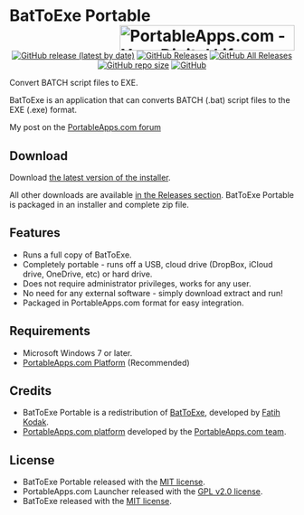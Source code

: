 
# BatToExe Portable<a href="https://portableapps.com/"><img src="https://cdn.portableapps.com/portableapps.com_1546.png" width="309" height="45" alt="PortableApps.com - Your Digital Life, Anywhere" title="PortableApps.com - Your Digital Life, Anywhere" align="right"></a>

<p align="center">
	<a href="https://github.com/Makazzz/BatToExePortable/releases/latest"><img alt="GitHub release (latest by date)" src="https://img.shields.io/github/v/release/Makazzz/BatToExePortable?color=A4B1D8&logo=**Choose**"></a>
	<a href="https://github.com/Makazzz/BatToExePortable/releases/latest"><img alt="GitHub Releases" src="https://img.shields.io/github/downloads/Makazzz/BatToExePortable/latest/total?color=1A274D"></a>
	<a href="https://github.com/Makazzz/BatToExePortable/releases"><img alt="GitHub All Releases" src="https://img.shields.io/github/downloads/Makazzz/BatToExePortable/total?color=A4B1D8"></a>
	<a href="https://github.com/Makazzz/BatToExePortable"><img alt="GitHub repo size" src="https://img.shields.io/github/repo-size/Makazzz/BatToExePortable?color=1A274D"></a>
	<a href="https://raw.githubusercontent.com/Makazzz/BatToExePortable/master/LICENSE"><img alt="GitHub" src="https://img.shields.io/github/license/Makazzz/BatToExePortable?color=A4B1D8"></a>
</p>

Convert BATCH script files to EXE.

BatToExe is an application that can converts BATCH (.bat) script files to the EXE (.exe) format.

My post on the [PortableApps.com forum](https://portableapps.com/node/61300)

## Download

Download [the latest version of the installer][D1].

All other downloads are available [in the Releases section][D2]. BatToExe Portable
is packaged in an installer and complete zip file.

[D1]: https://github.com/Makazzz/BatToExePortable/releases/latest
[D2]: https://github.com/Makazzz/BatToExePortable/releases

## Features

*	Runs a full copy of BatToExe.
*	Completely portable - runs off a USB, cloud drive (DropBox, iCloud drive, OneDrive, etc) or hard drive.
*	Does not require administrator privileges, works for any user.
*	No need for any external software - simply download extract and run!
*	Packaged in PortableApps.com format for easy integration.

## Requirements

*	Microsoft Windows 7 or later.
*	[PortableApps.com Platform](https://PortableApps.com/download) (Recommended)

## Credits

*	BatToExe Portable is a redistribution of [BatToExe](https://github.com/99fk/Bat-To-Exe-Converter-Downloader), developed by [Fatih Kodak](https://github.com/99fk).
*	[PortableApps.com platform](https://PortableApps.com/download) developed by the [PortableApps.com team](https://PortableApps.com).

## License

*	BatToExe Portable released with the [MIT license](https://raw.githubusercontent.com/Makazzz/BatToExePortable/master/LICENSE).
*	PortableApps.com Launcher released with the [GPL v2.0 license](https://raw.githubusercontent.com/Makazzz/BatToExePortable/master/BatToExePortable/Other/Source/LauncherLicense.txt).
*	BatToExe released with the [MIT license](https://raw.githubusercontent.com/Makazzz/BatToExePortable/master/BatToExePortable/App/BatToExe/license.txt).
